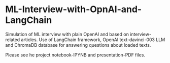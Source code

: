 # ML-Interview-with-OpnAI-and-LangChain
Simulation of ML interview with plain OpenAI and based on interview-related articles. Use of LangChain framework, OpenAI text-davinci-003 LLM and ChromaDB database for answering questions about loaded texts.

Please see he project notebook-IPYNB and presentation-PDF files.
